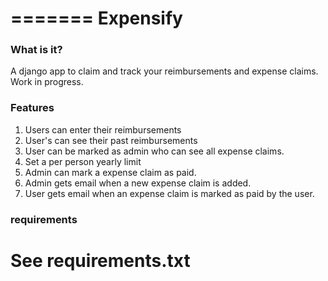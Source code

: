 =======
Expensify
==========

### What is it?

A django app to claim and track your reimbursements and expense claims. Work in progress.

### Features

1. Users can enter their reimbursements
2. User's can see their past reimbursements
3. User can be marked as admin who can see all expense claims.
4. Set a per person yearly limit
5. Admin can mark a expense claim as paid.
6. Admin gets email when a new expense claim is added.
7. User gets email when an expense claim is marked as paid by the user.

### requirements

See requirements.txt
=======
